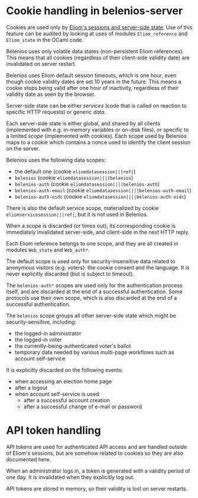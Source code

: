# Cookie handling in belenios-server

Cookies are used only by [Eliom's sessions and server-side
state](https://ocsigen.org/eliom/latest/manual/server-state). Use of
this feature can be audited by looking at uses of modules
`Eliom_reference` and `Eliom_state` in the OCaml code.

Belenios uses only volatile data states (non-persistent Eliom
references). This means that all cookies (regardless of their
client-side validity date) are invalidated on server restart.

Belenios uses Eliom default session timeouts, which is one hour, even
though cookie validity dates are set 10 years in the future. This
means a cookie stops being valid after one hour of inactivity,
regardless of their validity date as seen by the browser.

Server-side state can be either _services_ (code that is called on
reaction to specific HTTP requests) or generic _data_.

Each server-side state is either global, and shared by all clients
(implemented with e.g. in-memory variables or on-disk files), or
specific to a limited _scope_ (implemented with cookies). Each scope
used by Belenios maps to a cookie which contains a nonce used to
identify the client session on the server.

Belenios uses the following data scopes:
- the default one (cookie `eliomdatasession|||ref|`)
- `belenios` (cookie `eliomdatasession||||belenios`)
- `belenios-auth` (cookie `eliomdatasession||||belenios-auth`)
- `belenios-auth-email` (cookie `eliomdatasession||||belenios-auth-email`)
- `belenios-auth-oidc` (cookie `eliomdatasession||||belenios-auth-oidc`)

There is also the default service scope, materialized by cookie
`eliomservicesession|||ref|`, but it is not used in Belenios.

When a scope is discarded (or times out), its corresponding cookie is
immediately invalidated server-side, and client-side in the next HTTP
reply.

Each Eliom reference belongs to one scope, and they are all created in
modules `Web_state` and `Web_auth*`.

The default scope is used only for security-insensitive data related
to anonymous visitors (e.g. voters): the cookie consent and the
language. It is never explicitly discarded (but is subject to
timeout).

The `belenios-auth*` scopes are used only for the authentication
process itself, and are discarded at the end of a successful
authentication. Some protocols use their own scope, which is also
discarded at the end of a successful authentication.

The `belenios` scope groups all other server-side state which might be
security-sensitive, including:
- the logged-in administrator
- the logged-in voter
- the currently-being-authenticated voter's ballot
- temporary data needed by various multi-page workflows such as
  account self-service

It is explicitly discarded on the following events:
- when accessing an election home page
- after a logout
- when account self-service is used:
  - after a successful account creation
  - after a successful change of e-mail or password

# API token handling

API tokens are used for authenticated API access and are handled
outside of Eliom's sessions, but are somehow related to cookies so
they are also documented here.

When an administrator logs in, a token is generated with a validity
period of one day. It is invalidated when they explicitly log out.

API tokens are stored in memory, so their validity is lost on server
restarts.
